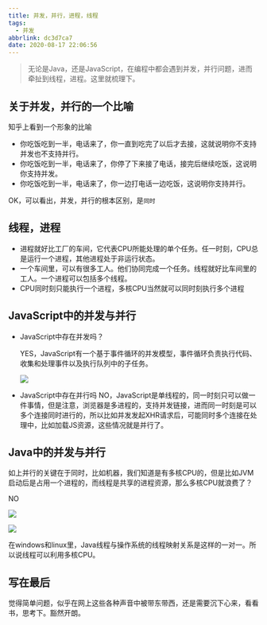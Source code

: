 ```yaml
---
title: 并发，并行，进程，线程
tags:
  - 并发
abbrlink: dc3d7ca7
date: 2020-08-17 22:06:56
---
```

> 无论是Java，还是JavaScript，在编程中都会遇到并发，并行问题，进而牵扯到线程，进程。这里就梳理下。

## 关于并发，并行的一个比喻
知乎上看到一个形象的比喻

- 你吃饭吃到一半，电话来了，你一直到吃完了以后才去接，这就说明你不支持并发也不支持并行。
- 你吃饭吃到一半，电话来了，你停了下来接了电话，接完后继续吃饭，这说明你支持并发。
- 你吃饭吃到一半，电话来了，你一边打电话一边吃饭，这说明你支持并行。

OK，可以看出，并发，并行的根本区别，是`同时`

## 线程，进程
 - 进程就好比工厂的车间，它代表CPU所能处理的单个任务。任一时刻，CPU总是运行一个进程，其他进程处于非运行状态。
 - 一个车间里，可以有很多工人。他们协同完成一个任务。线程就好比车间里的工人。一个进程可以包括多个线程。
 - CPU同时刻只能执行一个进程，多核CPU当然就可以同时刻执行多个进程

## JavaScript中的并发与并行
- JavaScript中存在并发吗？

	YES，JavaScript有一个基于事件循环的并发模型，事件循环负责执行代码、收集和处理事件以及执行队列中的子任务。

	![](https://static.1991421.cn/2020/2020-08-17-213219.jpeg)

- JavaScript中存在并行吗
    NO，JavaScript是单线程的，同一时刻只可以做一件事情，但是注意，浏览器是多进程的，支持并发链接，进而同一时刻是可以多个连接同时进行的，所以比如并发发起XHR请求后，可能同时多个连接在处理中，比如加载JS资源，这些情况就是并行了。
    
## Java中的并发与并行
如上并行的关键在于同时，比如机器，我们知道是有多核CPU的，但是比如JVM启动后是占用一个进程的，而线程是共享的进程资源，那么多核CPU就浪费了？

NO

![](https://static.1991421.cn/2020/2020-08-17-215705.jpeg)

![](https://static.1991421.cn/2020/2020-08-17-220404.jpeg)

在windows和linux里，Java线程与操作系统的线程映射关系是这样的一对一。所以说线程可以利用多核CPU。

## 写在最后

觉得简单问题，似乎在网上这些各种声音中被带东带西，还是需要沉下心来，看看书，思考下。豁然开朗。



